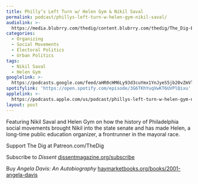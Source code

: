 ```yaml
---
title: Philly’s Left Turn w/ Helen Gym & Nikil Saval
permalink: podcast/phillys-left-turn-w-helen-gym-nikil-saval/
audiolink: >-
  https://media.blubrry.com/thedig/content.blubrry.com/thedig/The_Dig-EP_402-Philly-Mayor.mp3
categories:
  - Organizing
  - Social Movements
  - Electoral Politics
  - Urban Politics
tags:
  - Nikil Saval
  - Helen Gym
googlelink: >-
  https://podcasts.google.com/feed/aHR0cHM6Ly93d3cuYmx1YnJyeS5jb20vZmVlZHMvdGhlZGlnLnhtbA/episode/aHR0cHM6Ly90aGVkaWcuYmx1YnJyeS5uZXQvP3A9MjQwMg?sa=X&ved=0CAUQkfYCahcKEwi44f7r1b-AAxUAAAAAHQAAAAAQNg
spotifylink: 'https://open.spotify.com/episode/3G6TKhYuqVwKT6UVPlQixu'
applelink: >-
  https://podcasts.apple.com/us/podcast/phillys-left-turn-w-helen-gym-nikil-saval/id1043245989?i=1000611904358
layout: post
---
```


Featuring Nikil Saval and Helen Gym on how the history of Philadelphia social movements brought Nikil into the state senate and has made Helen, a long-time public education organizer, a frontrunner in the mayoral race.

Support The Dig at Patreon.com/TheDig

Subscribe to *Dissent* [dissentmagazine.org/subscribe](http://dissentmagazine.org/subscribe)

Buy *Angela Davis: An Autobiography* [haymarketbooks.org/books/2001-angela-davis](http://haymarketbooks.org/books/2001-angela-davis)

